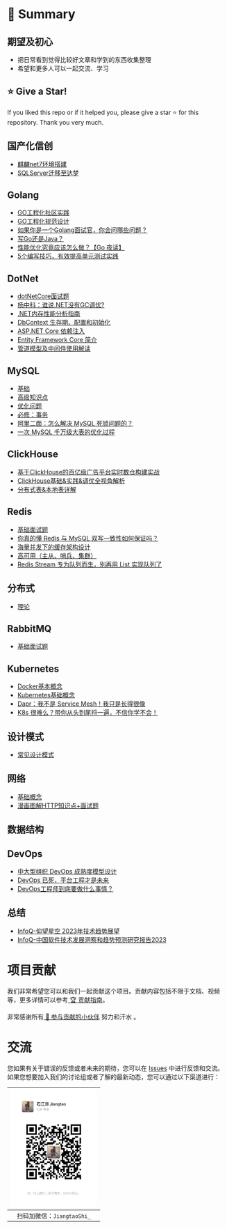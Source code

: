 # 💎 Summary

## 期望及初心

- 把日常看到觉得比较好文章和学到的东西收集整理
- 希望和更多人可以一起交流、学习

## ⭐️ Give a Star!

If you liked this repo or if it helped you, please give a star ⭐️ for this repository.
Thank you very much.

## 国产化信创

- [麒麟net7环境搭建](.net/Localization.md)
- [SQLServer迁移至达梦](.net/Localization.md)

## Golang

- [GO工程化社区实践](https://mp.weixin.qq.com/s/vHkrgM8lfFQ6stCWH0tnTg)
- [GO工程化规范设计](https://mp.weixin.qq.com/s/1cy0vbiU5MZNVazvOsMf5Q)
- [如果你是一个Golang面试官，你会问哪些问题？](https://mp.weixin.qq.com/s/vHkrgM8lfFQ6stCWH0tnTg)
- [写Go还是Java？](https://mp.weixin.qq.com/s/Xw6QKXWqueQfiQp5c1QumQ)
- [性能优化究竟应该怎么做？【Go 夜读】](https://www.bilibili.com/video/BV1Z64y1m7uc/?is_story_h5=false&p=1&share_from=ugc&share_medium=iphone&share_plat=ios&share_session_id=FD026352-8021-42BF-8593-40F31C78D31B&share_source=WEIXIN_MONMENT&share_tag=s_i&timestamp=1663564288&unique_k=46fRLwQ&vd_source=a178e036ec67d254756a661c72a9d0e3)
- [5个编写技巧，有效提高单元测试实践](https://mp.weixin.qq.com/s/wQjFlXbK3MqKTUX2TfRR0g)

## DotNet

- [dotNetCore面试题](.net/.NetCore.md)
- [杨中科：谁说.NET没有GC调优?](https://mp.weixin.qq.com/s/DXnE88avIUE1HT61KWC9-A)
- [.NET内存性能分析指南](https://github.com/Maoni0/mem-doc/blob/master/doc/.NETMemoryPerformanceAnalysis.zh-CN.md)
- [DbContext 生存期、配置和初始化](https://learn.microsoft.com/zh-cn/ef/core/dbcontext-configuration/)
- [ASP.NET Core 依赖注入](https://learn.microsoft.com/zh-cn/aspnet/core/fundamentals/dependency-injection?view=aspnetcore-5.0#service-lifetimes)
- [Entity Framework Core 简介](https://learn.microsoft.com/zh-cn/dotnet/architecture/microservices/microservice-ddd-cqrs-patterns/infrastructure-persistence-layer-implementation-entity-framework-core)
- [管道模型及中间件使用解读](https://www.cnblogs.com/jlion/p/12392384.html)

## MySQL

- [基础](mysql/MySQL基础.md)
- [高级知识点](mysql/MySQL高级知识点.md)
- [优化问题](mysql/MySQL优化问题.xmind)
- [必修：事务](https://xie.infoq.cn/article/f0231cd29e814cc04ba4364db)
- [阿里二面：怎么解决 MySQL 死锁问题的？](https://xie.infoq.cn/article/41285fabb8c4ca612d150b415)
- [一次 MySQL 千万级大表的优化过程](https://developer.aliyun.com/article/781987?spm=a2c6h.12873581.0.0.6f0595b0laKOAU&groupCode=maxcompute)

## ClickHouse

- [基于ClickHouse的百亿级广告平台实时数仓构建实战](https://mp.weixin.qq.com/s/MQEXyhyhSOHCt6YF4PFXEw)
- [ClickHouse基础&实践&调优全视角解析](https://mp.weixin.qq.com/s/aJ7vdaG8LpBpBB5fCN0ncQ)
- [分布式表&本地表详解](https://mp.weixin.qq.com/s/ENG6rN5i28fFdDBn1MZm1A)

## Redis

- [基础面试题](redis/Redis.md)
- [你真的懂 Redis 与 MySQL 双写一致性如何保证吗？](https://xie.infoq.cn/article/0053b76bedbd7dd40137beecb)
- [海量并发下的缓存架构设计](https://mp.weixin.qq.com/s/9tblPSzLvEagjlYuA-RnUw)
- [高可用（主从、哨兵、集群）](https://xie.infoq.cn/article/6c3500c66c3cdee3d72b88780)
- [Redis Stream 专为队列而生，别再用 List 实现队列了](https://xie.infoq.cn/article/4b8e89e3605363b7e621d580f)

## 分布式

- [理论](distributed/分布式理论.md)

## RabbitMQ

- [基础面试题](rabbitmq/RabbitMQ.md)

## Kubernetes

- [Docker基本概念](https://www.yuque.com/leifengyang/oncloud/mbvigg)
- [Kubernetes基础概念](https://www.yuque.com/leifengyang/oncloud/ghnb83)
- [Dapr：我不是 Service Mesh！我只是长得很像](https://xie.infoq.cn/article/950b7ede0479f9f337b4bf2a9)
- [K8s 很难么？带你从头到尾捋一遍，不信你学不会！](https://mp.weixin.qq.com/s/hgCAx5HRiLyIbLffYBpuog)

## 设计模式

- [常见设计模式](designmode/设计模式.md)

## 网络

- [基础概念](network/网络.md)
- [漫画图解HTTP知识点+面试题](https://mp.weixin.qq.com/s/wNRoDoW_VEqiq8JelePj2g)

## 数据结构

## DevOps

- [中大型组织 DevOps 成熟度模型设计](https://xie.infoq.cn/article/ff46d62262813cdae1fb4e79d)
- [DevOps 已死，平台工程才是未来](https://www.infoq.cn/article/7porVp7qVF03BVc2tDd6)
- [DevOps工程师到底要做什么事情？](https://time.geekbang.org/column/article/96895?utm_source=related_read&utm_medium=article&utm_term=related_read)

## 总结

- [InfoQ-仰望星空 2023年技术趋势展望](https://www.infoq.cn/video/x0HfHmI6FDZf6fSLwMch)
- [InfoQ-中国软件技术发展洞察和趋势预测研究报告2023](pdf/中国软件技术发展洞察和趋势预测研究报告2023.pdf)

# 项目贡献

我们非常希望您可以和我们一起贡献这个项目。贡献内容包括不限于文档、视频等，更多详情可以参考[ 🏆 贡献指南](./CONTRIBUTING.md)。

非常感谢所有[ 👬 参与贡献的小伙伴](./CONTRIBUTORS.md) 努力和汗水 。

# 交流

您如果有关于错误的反馈或者未来的期待，您可以在 [Issues](https://github.com/serverless-devs/serverless-devs/issues) 中进行反馈和交流。
如果您想要加入我们的讨论组或者了解的最新动态，您可以通过以下渠道进行：

<p align="center">


| <img src="./pdf/jiangtao.jpg" width="200px" > |
| --------------------------------------------- |
| <center>扫码加微信：`JiangtaoShi_`</center>   |

</p>
